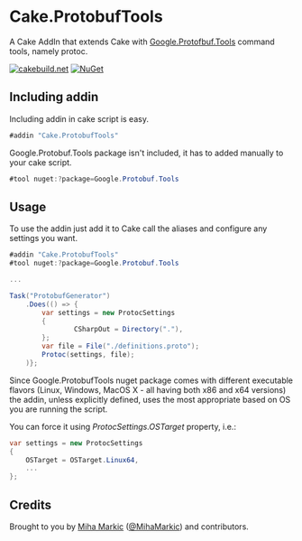 # Cake.ProtobufTools

A Cake AddIn that extends Cake with [Google.Protofbuf.Tools](https://github.com/google/protobuf/) command tools, namely protoc.

[![cakebuild.net](https://img.shields.io/badge/WWW-cakebuild.net-blue.svg)](http://cakebuild.net/)
[![NuGet](https://img.shields.io/nuget/v/Cake.ProtobufTools.svg)](https://www.nuget.org/packages/Cake.MobileCenter)

## Including addin
Including addin in cake script is easy.
```c#
#addin "Cake.ProtobufTools"
```
Google.Protobuf.Tools package isn't included, it has to added manually to your cake script.

```c#
#tool nuget:?package=Google.Protobuf.Tools
```

## Usage

To use the addin just add it to Cake call the aliases and configure any settings you want.

```csharp
#addin "Cake.ProtobufTools"
#tool nuget:?package=Google.Protobuf.Tools

...

Task("ProtobufGenerator")
	.Does(() => {
		var settings = new ProtocSettings
        {
                CSharpOut = Directory("."),
        };
        var file = File("./definitions.proto");
        Protoc(settings, file);
	)};
```
Since Google.ProtobufTools nuget package comes with different executable flavors (Linux, Windows, MacOS X - all having both x86 and x64 versions) the addin, unless explicitly defined, uses the most appropriate based on OS you are running the script. 

You can force it using _ProtocSettings.OSTarget_ property, i.e.:

```c#
var settings = new ProtocSettings
{
	OSTarget = OSTarget.Linux64,
	...
};
```



## Credits

Brought to you by [Miha Markic](https://github.com/MihaMarkic) ([@MihaMarkic](https://twitter.com/MihaMarkic/)) and contributors.